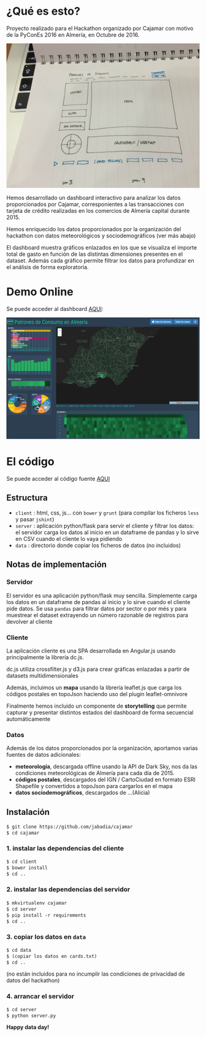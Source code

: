 # ¿Qué es esto?
Proyecto realizado para el Hackathon organizado por Cajamar con motivo de la PyConEs 2016 en Almería, en Octubre de 2016.

![boceto de la aplicación](doc/sketch1.JPG)

Hemos desarrollado un dashboard interactivo para analizar los datos proporcionados por Cajamar, corresponientes a las transacciones con tarjeta de crédito realizadas en los comercios de Almería capital durante 2015.

Hemos enriquecido los datos proporcionados por la organización del hackathon con datos meteorológicos y sociodemográficos (ver más abajo)
 
El dashboard muestra gráficos enlazados en los que se visualiza el importe total de gasto en función de las distintas dimensiones presentes en el dataset. Además cada gráfico permite filtrar los datos para profundizar en el análisis de forma exploratoria.

# Demo Online
Se puede acceder al dashboard [AQUI](http://54.174.166.209:5001):

![](doc/screenshot.png)



# El código
Se puede acceder al código fuente [AQUI](https://github.com/jabadia/cajamar)

## Estructura
* `client` : html, css, js... con `bower` y `grunt` (para compilar los ficheros `less` y pasar `jshint`)
* `server` : aplicación python/flask para servir el cliente y filtrar los datos: el servidor carga los datos al inicio en un dataframe de pandas y lo sirve en CSV cuando el cliente lo vaya pidiendo
* `data`   : directorio donde copiar los ficheros de datos (no incluidos)

## Notas de implementación

### Servidor

El servidor es una aplicación python/flask muy sencilla. Simplemente carga los datos en un dataframe de pandas al inicio y lo sirve cuando el cliente pide datos. Se usa `pandas` para filtrar datos por sector o por més y para muestrear el dataset extrayendo un número razonable de registros para devolver al cliente

### Cliente

La aplicación cliente es una SPA desarrollada en Angular.js usando principalmente la librería dc.js.

dc.js utiliza crossfilter.js y d3.js para crear gráficas enlazadas a partir de datasets multidimensionales

Además, incluimos un **mapa** usando la librería leaflet.js que carga los códigos postales en topoJson haciendo uso del plugin leaflet-omnivore

Finalmente hemos incluido un componente de **storytelling** que permite capturar y presentar distintos estados del dashboard de forma secuencial automáticamente

### Datos
Además de los datos proporcionados por la organización, aportamos varias fuentes de datos adicionales:

* **meteorología**, descargada offline usando la API de Dark Sky, nos da las condiciones meteorológicas de Almería para cada día de 2015.
* **códigos postales**, descargados del IGN / CartoCiudad en formato ESRI Shapefile y convertidos a topoJson para cargarlos en el mapa
* **datos sociodemográficos**, descargados de ...(Alicia)

## Instalación

```
$ git clone https://github.com/jabadia/cajamar
$ cd cajamar
```

### 1. instalar las dependencias del cliente

```
$ cd client
$ bower install
$ cd ..
```

### 2. instalar las dependencias del servidor

```
$ mkvirtualenv cajamar
$ cd server
$ pip install -r requirements
$ cd ..
```

### 3. copiar los datos en `data` 
```
$ cd data
$ (copiar los datos en cards.txt)
$ cd ..
```
(no están incluidos para no incumplir las condiciones de privacidad de datos del hackathon)
 
### 4. arrancar el servidor
```
$ cd server
$ python server.py
```


**Happy data day!**